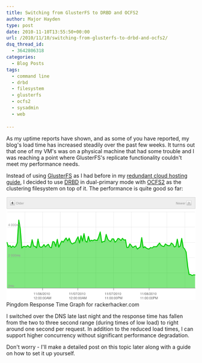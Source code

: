 ```yaml
---
title: Switching from GlusterFS to DRBD and OCFS2
author: Major Hayden
type: post
date: 2010-11-10T13:55:50+00:00
url: /2010/11/10/switching-from-glusterfs-to-drbd-and-ocfs2/
dsq_thread_id:
  - 3642806318
categories:
  - Blog Posts
tags:
  - command line
  - drbd
  - filesystem
  - glusterfs
  - ocfs2
  - sysadmin
  - web

---
```

As my uptime reports have shown, and as some of you have reported, my blog's load time has increased steadily over the past few weeks. It turns out that one of my VM's was on a physical machine that had some trouble and I was reaching a point where GlusterFS's replicate functionality couldn't meet my performance needs.

Instead of using [GlusterFS][1] as I had before in my [redundant cloud hosting guide][2], I decided to use [DRBD][3] in dual-primary mode with [OCFS2][4] as the clustering filesystem on top of it. The performance is quite good so far:

![5] Pingdom Response Time Graph for rackerhacker.com

I switched over the DNS late last night and the response time has fallen from the two to three second range (during times of low load) to right around one second per request. In addition to the reduced load times, I can support higher concurrency without significant performance degradation.

Don't worry - I'll make a detailed post on this topic later along with a guide on how to set it up yourself.

 [1]: http://en.wikipedia.org/wiki/GlusterFS
 [2]: /redundant-cloud-hosting-configuration-guide/
 [3]: http://en.wikipedia.org/wiki/DRBD
 [4]: http://en.wikipedia.org/wiki/OCFS
 [5]: /wp-content/uploads/2010/11/pingdomresponsetime-rackerhacker.com_.png
